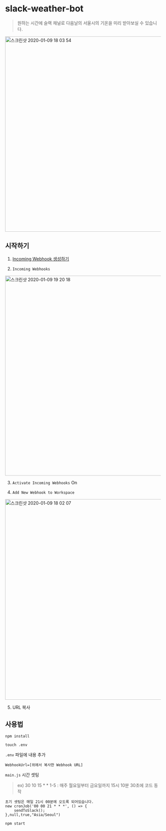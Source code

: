 # slack-weather-bot
> 원하는 시간에 슬랙 채널로 다음날의 서울시의 기온을 미리 받아보실 수 있습니다.

<img width="631" alt="스크린샷 2020-01-09 18 03 54" src="https://user-images.githubusercontent.com/48206623/72054169-cf12e400-330b-11ea-8e80-e03d0120f82a.png">


## 시작하기

1. [Incoming Webhook 생성하기](https://api.slack.com/apps?new_app=1)

2. `Incoming Webhooks`
<img width="646" alt="스크린샷 2020-01-09 19 20 18" src="https://user-images.githubusercontent.com/48206623/72059546-96780800-3315-11ea-963d-de50121e7cde.png">

3. `Activate Incoming Webhooks` On

4. `Add New Webhook to Workspace`
<img width="648" alt="스크린샷 2020-01-09 18 02 07" src="https://user-images.githubusercontent.com/48206623/72054167-cf12e400-330b-11ea-8855-c63a4ed90c1b.png">

5. URL 복사


## 사용법

```
npm install
```

```
touch .env
```

`.env` 파일에 내용 추가
```
WebhookUrl=[위에서 복사한 Webhook URL]
```

`main.js` 시간 셋팅
> ex) 30 10 15 * * 1-5 : 매주 월요일부터 금요일까지 15시 10분 30초에 코드 동작
```
초기 셋팅은 매일 21시 00분에 오도록 되어있습니다.
new cronJob('00 00 21 * * *', () => {
    sendToSlack();
},null,true,"Asia/Seoul")
```

```npm start```
